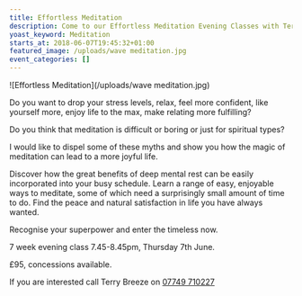 ```yaml
---
title: Effortless Meditation
description: Come to our Effortless Meditation Evening Classes with Terry Breeze
yoast_keyword: Meditation
starts_at: 2018-06-07T19:45:32+01:00
featured_image: /uploads/wave meditation.jpg
event_categories: []
---
```

![Effortless Meditation](/uploads/wave meditation.jpg)

Do you want to drop your stress levels, relax, feel more confident, like yourself more, enjoy life to the max, make relating more fulfilling?

Do you think that meditation is difficult or boring or just for spiritual types?

I would like to dispel some of these myths and show you how the magic of meditation can lead to a more joyful life.

Discover how the great benefits of deep mental rest can be easily incorporated into your busy schedule. Learn a range of easy, enjoyable ways to meditate, some of which need a surprisingly small amount of time to do. Find the peace and natural satisfaction in life you have always wanted.

Recognise your superpower and enter the timeless now.

7 week evening class 7.45-8.45pm, Thursday 7th June.

£95, concessions available.

If you are interested call  Terry Breeze on <a href="tel:+447749710227" >07749 710227</a>
